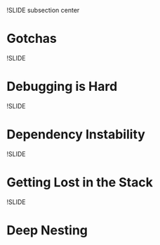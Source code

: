 !SLIDE subsection center
# Gotchas

!SLIDE
# Debugging is Hard

!SLIDE
# Dependency Instability

!SLIDE
# Getting Lost in the Stack

!SLIDE
# Deep Nesting

